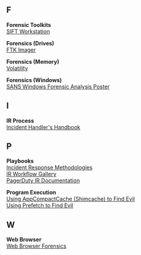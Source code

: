 ## F  
**Forensic Toolkits**  
[SIFT Workstation](https://digital-forensics.sans.org/community/downloads)  

**Forensics (Drives)**  
[FTK Imager](https://accessdata.com/products-services/forensic-toolkit-ftk/ftkimager#:~:text=FTK%C2%AE%20Imager%20is%20a,%C2%AE%20(FTK)%20is%20warranted.)  

**Forensics (Memory)**  
[Volatility](https://github.com/volatilityfoundation/volatility)  

**Forensics (Windows)**  
[SANS Windows Forensic Analysis Poster](https://www.sans.org/security-resources/posters/windows-forensic-analysis/170/download)  

## I
**IR Process**  
[Incident Handler's Handbook](https://www.sans.org/reading-room/whitepapers/incident/incident-handlers-handbook-33901)  

## P
**Playbooks**  
[Incident Response Methodologies](https://github.com/certsocietegenerale/IRM)  
[IR Workflow Gallery](https://www.incidentresponse.com/playbooks/)  
[PagerDuty IR Documentation](https://response.pagerduty.com/)  

**Program Execution**  
[Using AppCompactCache (Shimcache) to Find Evil](https://digital-forensics.sans.org/summit-archives/DFIR_Summit/Johnny-AppCompatCache-the-Ring-of-Malware-Brice-Daniels-and-Mary-Singh.pdf)  
[Using Prefetch to Find Evil](https://www.hackers-arise.com/post/2016/11/02/digital-forensics-part-6-analyzing-windows-pre-fetch-files-for-evidence)  

## W
**Web Browser**  
[Web Browser Forensics](https://www.digitalforensics.com/blog/an-overview-of-web-browser-forensics/)
